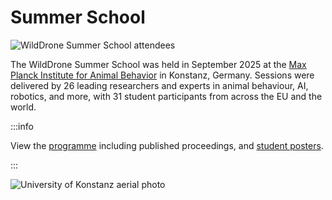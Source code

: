 # Summer School

![WildDrone Summer School attendees](/img/summerschool-group.jpg)

The WildDrone Summer School was held in September 2025 at the [Max Planck Institute for Animal Behavior](https://www.ab.mpg.de) in Konstanz, Germany. Sessions were delivered by 26 leading researchers and experts in animal behaviour, AI, robotics, and more, with 31 student participants from across the EU and the world. 

:::info

View the [programme](summer-school/programme) including published proceedings, and [student posters](summer-school/posters).

::: 

![University of Konstanz aerial photo](/img/u_konstanz.jpg)